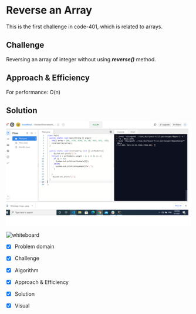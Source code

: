 # Reverse an Array

This is the first challenge in code-401, which is related to arrays.

## Challenge
Reversing an array of integer without using ***reverse()*** method.

## Approach & Efficiency
For performance: O(n)

## Solution

![solution](https://github.com/Aseel-Banna/data-structures-and-algorithms/blob/main/challenges/assets/challenge01.png)

![whiteboard](https://github.com/Aseel-Banna/data-structures-and-algorithms/blob/main/challenges/assets/whiteboard01.png)

- [X] Problem domain
- [X] Challenge
- [X] Algorithm
- [X] Approach & Efficiency
- [X] Solution
- [X] Visual


